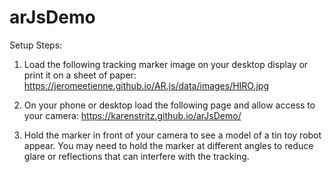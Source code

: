 # arJsDemo

Setup Steps:

1. Load the following tracking marker image on your desktop display or print it on a sheet of paper: https://jeromeetienne.github.io/AR.js/data/images/HIRO.jpg

2. On your phone or desktop load the following page and allow access to your camera: https://karenstritz.github.io/arJsDemo/

3. Hold the marker in front of your camera to see a model of a tin toy robot appear. You may need to hold the marker at different angles to reduce glare or reflections that can interfere with the tracking.
